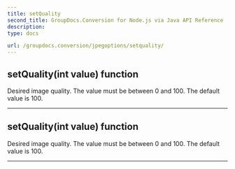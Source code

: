 ```yaml
---
title: setQuality
second_title: GroupDocs.Conversion for Node.js via Java API Reference
description: 
type: docs

url: /groupdocs.conversion/jpegoptions/setquality/
---
```


## setQuality(int value)  function

 Desired image quality. The value must be between 0 and 100. The default value is 100.
 


---


## setQuality(int value)  function

 Desired image quality. The value must be between 0 and 100. The default value is 100.
 


---


